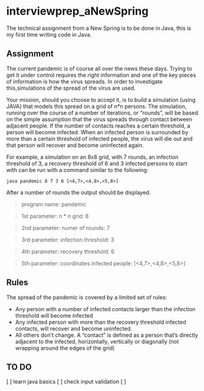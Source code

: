 # interviewprep_aNewSpring

The technical assignment from a New Spring is to be done in Java, this is my first time writing code in Java. 

## Assignment
The current pandemic is of course all over the news these days. Trying to get it under control requires the right information and one of the key pieces of information is how the virus spreads. In order to investigate this,simulations of the spread of the virus are used. 

Your mission, should you choose to accept it, is to build a simulation (using JAVA) that models this spread on a grid of n*n persons. The simulation, running over the course of a number of iterations, or “rounds”, will be based on the simple assumption that the virus spreads through contact between adjacent people. If the number of contacts reaches a certain threshold, a person will become infected. When an infected person is surrounded by more than a certain threshold of infected people, the virus will die out and that person will recover and become uninfected again.


For example, a simulation on an 8x8 grid, with 7 rounds, an infection threshold of 3, a recovery threshold of 6 and 3 infected persons to start with can be run with a command similar to the following:

`java pandemic 8 7 3 6 [<4,7>,<4,8>,<5,8>]`

After a number of rounds the output should be displayed.

> program name: pandemic

> 1st parameter: n * n grid: 8

> 2nd parameter: numer of rounds: 7

> 3rd parameter: infection threshold: 3

> 4th parameter: recovery threshold: 6

> 5th parameter: coordinates infected people: [<4,7>,<4,8>,<5,8>]

## Rules
The spread of the pandemic is covered by a limited set of rules:
- Any person with a number of infected contacts larger than the infection threshold will become infected
- Any infected person with more than the recovery threshold  infected contacts, will recover and become uninfected.
- All others don’t change.
A “contact” is defined as a person that’s directly adjacent to the infected, horizontally, vertically or diagonally (not wrapping around the edges of the grid)

## TO DO
[ ] learn java basics
[ ] check input validation
[ ] 